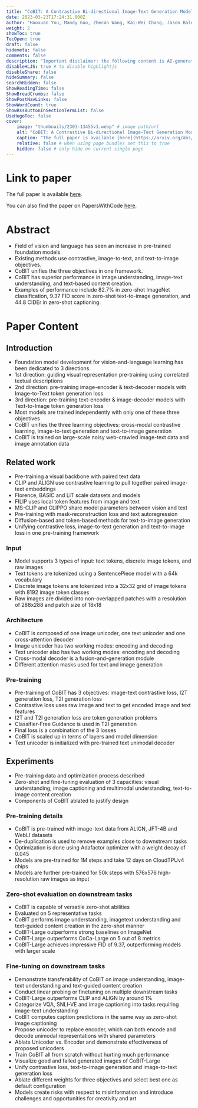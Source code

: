 ```yaml
---
title: "CoBIT: A Contrastive Bi-directional Image-Text Generation Model"
date: 2023-03-23T17:24:31.000Z
author: "Haoxuan You, Mandy Guo, Zhecan Wang, Kai-Wei Chang, Jason Baldridge and 1 others"
weight: 2
showToc: true
TocOpen: true
draft: false
hidemeta: false
comments: false
description: "Important disclaimer: the following content is AI-generated, please make sure to fact check the presented information by reading the full paper."
disableHLJS: true # to disable highlightjs
disableShare: false
hideSummary: false
searchHidden: false
ShowReadingTime: false
ShowBreadCrumbs: false
ShowPostNavLinks: false
ShowWordCount: true
ShowRssButtonInSectionTermList: false
UseHugoToc: false
cover:
    image: "thumbnails/2303-13455v1.webp" # image path/url
    alt: "CoBIT: A Contrastive Bi-directional Image-Text Generation Model" # alt text
    caption: "The full paper is available [here](https://arxiv.org/abs/2303.13455)." # display caption under cover
    relative: false # when using page bundles set this to true
    hidden: false # only hide on current single page
---
```


# Link to paper
The full paper is available [here](https://arxiv.org/abs/2303.13455).

You can also find the paper on PapersWithCode [here](https://paperswithcode.com/paper/cobit-a-contrastive-bi-directional-image-text).

# Abstract
- Field of vision and language has seen an increase in pre-trained foundation models.
- Existing methods use contrastive, image-to-text, and text-to-image objectives.
- CoBIT unifies the three objectives in one framework.
- CoBIT has superior performance in image understanding, image-text understanding, and text-based content creation.
- Examples of performance include 82.7% in zero-shot ImageNet classification, 9.37 FID score in zero-shot text-to-image generation, and 44.8 CIDEr in zero-shot captioning.

# Paper Content

## Introduction
- Foundation model development for vision-and-language learning has been dedicated to 3 directions
- 1st direction: guiding visual representation pre-training using correlated textual descriptions
- 2nd direction: pre-training image-encoder & text-decoder models with Image-to-Text token generation loss
- 3rd direction: pre-training text-encoder & image-decoder models with Text-to-Image token generation loss
- Most models are trained independently with only one of these three objectives
- CoBIT unifies the three learning objectives: cross-modal contrastive learning, image-to-text generation and text-to-image generation
- CoBIT is trained on large-scale noisy web-crawled image-text data and image annotation data

## Related work
- Pre-training a visual backbone with paired text data
- CLIP and ALIGN use contrastive learning to pull together paired image-text embeddings
- Florence, BASIC and LiT scale datasets and models
- FILIP uses local token features from image and text
- MS-CLIP and CLIPPO share model parameters between vision and text
- Pre-training with mask-reconstruction loss and text autoregression
- Diffusion-based and token-based methods for text-to-image generation
- Unifying contrastive loss, image-to-text generation and text-to-image loss in one pre-training framework

### Input
- Model supports 3 types of input: text tokens, discrete image tokens, and raw images
- Text tokens are tokenized using a SentencePiece model with a 64k vocabulary
- Discrete image tokens are tokenized into a 32x32 grid of image tokens with 8192 image token classes
- Raw images are divided into non-overlapped patches with a resolution of 288x288 and patch size of 18x18

### Architecture
- CoBIT is composed of one image unicoder, one text unicoder and one cross-attention decoder
- Image unicoder has two working modes: encoding and decoding
- Text unicoder also has two working modes: encoding and decoding
- Cross-modal decoder is a fusion-and-generation module
- Different attention masks used for text and image generation

### Pre-training
- Pre-training of CoBIT has 3 objectives: image-text contrastive loss, I2T generation loss, T2I generation loss
- Contrastive loss uses raw image and text to get encoded image and text features
- I2T and T2I generation loss are token generation problems
- Classifier-Free Guidance is used in T2I generation
- Final loss is a combination of the 3 losses
- CoBIT is scaled up in terms of layers and model dimension
- Text unicoder is initialized with pre-trained text unimodal decoder

## Experiments
- Pre-training data and optimization process described
- Zero-shot and fine-tuning evaluation of 3 capacities: visual understanding, image captioning and multimodal understanding, text-to-image content creation
- Components of CoBIT ablated to justify design

### Pre-training details
- CoBIT is pre-trained with image-text data from ALIGN, JFT-4B and WebLI datasets
- De-duplication is used to remove examples close to downstream tasks
- Optimization is done using Adafactor optimizer with a weight decay of 0.045
- Models are pre-trained for 1M steps and take 12 days on CloudTPUv4 chips
- Models are further pre-trained for 50k steps with 576x576 high-resolution raw images as input

### Zero-shot evaluation on downstream tasks
- CoBIT is capable of versatile zero-shot abilities
- Evaluated on 5 representative tasks
- CoBIT performs image understanding, imagetext understanding and text-guided content creation in the zero-shot manner
- CoBIT-Large outperforms strong baselines on ImageNet
- CoBIT-Large outperforms CoCa-Large on 5 out of 8 metrics
- CoBIT-Large achieves impressive FID of 9.37, outperforming models with larger scale

### Fine-tuning on downstream tasks
- Demonstrate transferability of CoBIT on image understanding, image-text understanding and text-guided content creation
- Conduct linear probing or finetuning on multiple downstream tasks
- CoBIT-Large outperforms CLIP and ALIGN by around 1%
- Categorize VQA, SNLI-VE and image captioning into tasks requiring image-text understanding
- CoBIT computes caption predictions in the same way as zero-shot image captioning
- Propose unicoder to replace encoder, which can both encode and decode unimodal representations with shared parameters
- Ablate Unicoder vs. Encoder and demonstrate effectiveness of proposed unicoders
- Train CoBIT all from scratch without hurting much performance
- Visualize good and failed generated images of CoBIT-Large
- Unify contrastive loss, text-to-image generation and image-to-text generation loss
- Ablate different weights for three objectives and select best one as default configuration
- Models create risks with respect to misinformation and introduce challenges and opportunities for creativity and art
